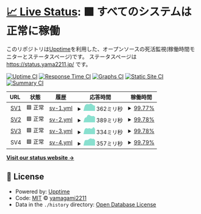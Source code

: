 # [📈 Live Status](https://yamagami2211.github.io): <!--live status--> **🟩 すべてのシステムは正常に稼働**

このリポジトリは[Upptime](https://github.com/upptime/upptime)を利用した、オープンソースの死活監視(稼働時間モニターとステータスページ)です。
ステータスページは https://status.yama2211.jp/ です。

[![Uptime CI](https://github.com/yamagami2211/site-kanshi/workflows/Uptime%20CI/badge.svg)](https://github.com/yamagami2211/site-kanshi/actions?query=workflow%3A%22Uptime+CI%22)
[![Response Time CI](https://github.com/yamagami2211/site-kanshi/workflows/Response%20Time%20CI/badge.svg)](https://github.com/yamagami2211/site-kanshi/actions?query=workflow%3A%22Response+Time+CI%22)
[![Graphs CI](https://github.com/yamagami2211/site-kanshi/workflows/Graphs%20CI/badge.svg)](https://github.com/yamagami2211/site-kanshi/actions?query=workflow%3A%22Graphs+CI%22)
[![Static Site CI](https://github.com/yamagami2211/site-kanshi/workflows/Static%20Site%20CI/badge.svg)](https://github.com/yamagami2211/site-kanshi/actions?query=workflow%3A%22Static+Site+CI%22)
[![Summary CI](https://github.com/yamagami2211/site-kanshi/workflows/Summary%20CI/badge.svg)](https://github.com/yamagami2211/site-kanshi/actions?query=workflow%3A%22Summary+CI%22)

<!--start: status pages-->
<!-- This summary is generated by Upptime (https://github.com/upptime/upptime) -->
<!-- Do not edit this manually, your changes will be overwritten -->
<!-- prettier-ignore -->
| URL | 状態 | 履歴 | 応答時間 | 稼働時間 |
| --- | ------ | ------- | ------------- | ------ |
| <img alt="" src="https://favicons.githubusercontent.com/sv01-vps.yama2211.jp" height="13"> [SV1](http://sv01-vps.yama2211.jp) | 🟩 正常 | [sv-1.yml](https://github.com/yamagami2211/site-kanshi/commits/HEAD/history/sv-1.yml) | <details><summary><img alt="応答時間グラフ" src="./graphs/sv-1/response-time-week.png" height="20"> 362ミリ秒</summary><br><a href="https://status.yama2211.jp/history/sv-1"><img alt="応答時間 383" src="https://img.shields.io/endpoint?url=https%3A%2F%2Fraw.githubusercontent.com%2Fyamagami2211%2Fsite-kanshi%2FHEAD%2Fapi%2Fsv-1%2Fresponse-time.json"></a><br><a href="https://status.yama2211.jp/history/sv-1"><img alt="24時間 応答時間 311" src="https://img.shields.io/endpoint?url=https%3A%2F%2Fraw.githubusercontent.com%2Fyamagami2211%2Fsite-kanshi%2FHEAD%2Fapi%2Fsv-1%2Fresponse-time-day.json"></a><br><a href="https://status.yama2211.jp/history/sv-1"><img alt="7日 応答時間 362" src="https://img.shields.io/endpoint?url=https%3A%2F%2Fraw.githubusercontent.com%2Fyamagami2211%2Fsite-kanshi%2FHEAD%2Fapi%2Fsv-1%2Fresponse-time-week.json"></a><br><a href="https://status.yama2211.jp/history/sv-1"><img alt="30日 応答時間 375" src="https://img.shields.io/endpoint?url=https%3A%2F%2Fraw.githubusercontent.com%2Fyamagami2211%2Fsite-kanshi%2FHEAD%2Fapi%2Fsv-1%2Fresponse-time-month.json"></a><br><a href="https://status.yama2211.jp/history/sv-1"><img alt="1年 応答時間 371" src="https://img.shields.io/endpoint?url=https%3A%2F%2Fraw.githubusercontent.com%2Fyamagami2211%2Fsite-kanshi%2FHEAD%2Fapi%2Fsv-1%2Fresponse-time-year.json"></a></details> | <details><summary><a href="https://status.yama2211.jp/history/sv-1">99.77%</a></summary><a href="https://status.yama2211.jp/history/sv-1"><img alt="稼働時間 99.94%" src="https://img.shields.io/endpoint?url=https%3A%2F%2Fraw.githubusercontent.com%2Fyamagami2211%2Fsite-kanshi%2FHEAD%2Fapi%2Fsv-1%2Fuptime.json"></a><br><a href="https://status.yama2211.jp/history/sv-1"><img alt="24時間の稼働時間 98.41%" src="https://img.shields.io/endpoint?url=https%3A%2F%2Fraw.githubusercontent.com%2Fyamagami2211%2Fsite-kanshi%2FHEAD%2Fapi%2Fsv-1%2Fuptime-day.json"></a><br><a href="https://status.yama2211.jp/history/sv-1"><img alt="7日間の稼働時間 99.77%" src="https://img.shields.io/endpoint?url=https%3A%2F%2Fraw.githubusercontent.com%2Fyamagami2211%2Fsite-kanshi%2FHEAD%2Fapi%2Fsv-1%2Fuptime-week.json"></a><br><a href="https://status.yama2211.jp/history/sv-1"><img alt="30日の稼働時間 99.95%" src="https://img.shields.io/endpoint?url=https%3A%2F%2Fraw.githubusercontent.com%2Fyamagami2211%2Fsite-kanshi%2FHEAD%2Fapi%2Fsv-1%2Fuptime-month.json"></a><br><a href="https://status.yama2211.jp/history/sv-1"><img alt="1年の稼働時間 99.95%" src="https://img.shields.io/endpoint?url=https%3A%2F%2Fraw.githubusercontent.com%2Fyamagami2211%2Fsite-kanshi%2FHEAD%2Fapi%2Fsv-1%2Fuptime-year.json"></a></details>
| <img alt="" src="https://favicons.githubusercontent.com/sv02-vps.yama2211.jp" height="13"> [SV2](http://sv02-vps.yama2211.jp) | 🟩 正常 | [sv-2.yml](https://github.com/yamagami2211/site-kanshi/commits/HEAD/history/sv-2.yml) | <details><summary><img alt="応答時間グラフ" src="./graphs/sv-2/response-time-week.png" height="20"> 389ミリ秒</summary><br><a href="https://status.yama2211.jp/history/sv-2"><img alt="応答時間 379" src="https://img.shields.io/endpoint?url=https%3A%2F%2Fraw.githubusercontent.com%2Fyamagami2211%2Fsite-kanshi%2FHEAD%2Fapi%2Fsv-2%2Fresponse-time.json"></a><br><a href="https://status.yama2211.jp/history/sv-2"><img alt="24時間 応答時間 370" src="https://img.shields.io/endpoint?url=https%3A%2F%2Fraw.githubusercontent.com%2Fyamagami2211%2Fsite-kanshi%2FHEAD%2Fapi%2Fsv-2%2Fresponse-time-day.json"></a><br><a href="https://status.yama2211.jp/history/sv-2"><img alt="7日 応答時間 389" src="https://img.shields.io/endpoint?url=https%3A%2F%2Fraw.githubusercontent.com%2Fyamagami2211%2Fsite-kanshi%2FHEAD%2Fapi%2Fsv-2%2Fresponse-time-week.json"></a><br><a href="https://status.yama2211.jp/history/sv-2"><img alt="30日 応答時間 364" src="https://img.shields.io/endpoint?url=https%3A%2F%2Fraw.githubusercontent.com%2Fyamagami2211%2Fsite-kanshi%2FHEAD%2Fapi%2Fsv-2%2Fresponse-time-month.json"></a><br><a href="https://status.yama2211.jp/history/sv-2"><img alt="1年 応答時間 368" src="https://img.shields.io/endpoint?url=https%3A%2F%2Fraw.githubusercontent.com%2Fyamagami2211%2Fsite-kanshi%2FHEAD%2Fapi%2Fsv-2%2Fresponse-time-year.json"></a></details> | <details><summary><a href="https://status.yama2211.jp/history/sv-2">99.78%</a></summary><a href="https://status.yama2211.jp/history/sv-2"><img alt="稼働時間 99.96%" src="https://img.shields.io/endpoint?url=https%3A%2F%2Fraw.githubusercontent.com%2Fyamagami2211%2Fsite-kanshi%2FHEAD%2Fapi%2Fsv-2%2Fuptime.json"></a><br><a href="https://status.yama2211.jp/history/sv-2"><img alt="24時間の稼働時間 98.45%" src="https://img.shields.io/endpoint?url=https%3A%2F%2Fraw.githubusercontent.com%2Fyamagami2211%2Fsite-kanshi%2FHEAD%2Fapi%2Fsv-2%2Fuptime-day.json"></a><br><a href="https://status.yama2211.jp/history/sv-2"><img alt="7日間の稼働時間 99.78%" src="https://img.shields.io/endpoint?url=https%3A%2F%2Fraw.githubusercontent.com%2Fyamagami2211%2Fsite-kanshi%2FHEAD%2Fapi%2Fsv-2%2Fuptime-week.json"></a><br><a href="https://status.yama2211.jp/history/sv-2"><img alt="30日の稼働時間 99.95%" src="https://img.shields.io/endpoint?url=https%3A%2F%2Fraw.githubusercontent.com%2Fyamagami2211%2Fsite-kanshi%2FHEAD%2Fapi%2Fsv-2%2Fuptime-month.json"></a><br><a href="https://status.yama2211.jp/history/sv-2"><img alt="1年の稼働時間 99.95%" src="https://img.shields.io/endpoint?url=https%3A%2F%2Fraw.githubusercontent.com%2Fyamagami2211%2Fsite-kanshi%2FHEAD%2Fapi%2Fsv-2%2Fuptime-year.json"></a></details>
| <img alt="" src="https://favicons.githubusercontent.com/sv03-vps.yama2211.jp" height="13"> [SV3](http://sv03-vps.yama2211.jp) | 🟩 正常 | [sv-3.yml](https://github.com/yamagami2211/site-kanshi/commits/HEAD/history/sv-3.yml) | <details><summary><img alt="応答時間グラフ" src="./graphs/sv-3/response-time-week.png" height="20"> 334ミリ秒</summary><br><a href="https://status.yama2211.jp/history/sv-3"><img alt="応答時間 373" src="https://img.shields.io/endpoint?url=https%3A%2F%2Fraw.githubusercontent.com%2Fyamagami2211%2Fsite-kanshi%2FHEAD%2Fapi%2Fsv-3%2Fresponse-time.json"></a><br><a href="https://status.yama2211.jp/history/sv-3"><img alt="24時間 応答時間 351" src="https://img.shields.io/endpoint?url=https%3A%2F%2Fraw.githubusercontent.com%2Fyamagami2211%2Fsite-kanshi%2FHEAD%2Fapi%2Fsv-3%2Fresponse-time-day.json"></a><br><a href="https://status.yama2211.jp/history/sv-3"><img alt="7日 応答時間 334" src="https://img.shields.io/endpoint?url=https%3A%2F%2Fraw.githubusercontent.com%2Fyamagami2211%2Fsite-kanshi%2FHEAD%2Fapi%2Fsv-3%2Fresponse-time-week.json"></a><br><a href="https://status.yama2211.jp/history/sv-3"><img alt="30日 応答時間 348" src="https://img.shields.io/endpoint?url=https%3A%2F%2Fraw.githubusercontent.com%2Fyamagami2211%2Fsite-kanshi%2FHEAD%2Fapi%2Fsv-3%2Fresponse-time-month.json"></a><br><a href="https://status.yama2211.jp/history/sv-3"><img alt="1年 応答時間 365" src="https://img.shields.io/endpoint?url=https%3A%2F%2Fraw.githubusercontent.com%2Fyamagami2211%2Fsite-kanshi%2FHEAD%2Fapi%2Fsv-3%2Fresponse-time-year.json"></a></details> | <details><summary><a href="https://status.yama2211.jp/history/sv-3">99.78%</a></summary><a href="https://status.yama2211.jp/history/sv-3"><img alt="稼働時間 99.95%" src="https://img.shields.io/endpoint?url=https%3A%2F%2Fraw.githubusercontent.com%2Fyamagami2211%2Fsite-kanshi%2FHEAD%2Fapi%2Fsv-3%2Fuptime.json"></a><br><a href="https://status.yama2211.jp/history/sv-3"><img alt="24時間の稼働時間 98.48%" src="https://img.shields.io/endpoint?url=https%3A%2F%2Fraw.githubusercontent.com%2Fyamagami2211%2Fsite-kanshi%2FHEAD%2Fapi%2Fsv-3%2Fuptime-day.json"></a><br><a href="https://status.yama2211.jp/history/sv-3"><img alt="7日間の稼働時間 99.78%" src="https://img.shields.io/endpoint?url=https%3A%2F%2Fraw.githubusercontent.com%2Fyamagami2211%2Fsite-kanshi%2FHEAD%2Fapi%2Fsv-3%2Fuptime-week.json"></a><br><a href="https://status.yama2211.jp/history/sv-3"><img alt="30日の稼働時間 99.95%" src="https://img.shields.io/endpoint?url=https%3A%2F%2Fraw.githubusercontent.com%2Fyamagami2211%2Fsite-kanshi%2FHEAD%2Fapi%2Fsv-3%2Fuptime-month.json"></a><br><a href="https://status.yama2211.jp/history/sv-3"><img alt="1年の稼働時間 99.95%" src="https://img.shields.io/endpoint?url=https%3A%2F%2Fraw.githubusercontent.com%2Fyamagami2211%2Fsite-kanshi%2FHEAD%2Fapi%2Fsv-3%2Fuptime-year.json"></a></details>
| <img alt="" src="https://favicons.githubusercontent.com/null" height="13"> SV4 | 🟩 正常 | [sv-4.yml](https://github.com/yamagami2211/site-kanshi/commits/HEAD/history/sv-4.yml) | <details><summary><img alt="応答時間グラフ" src="./graphs/sv-4/response-time-week.png" height="20"> 357ミリ秒</summary><br><a href="https://status.yama2211.jp/history/sv-4"><img alt="応答時間 347" src="https://img.shields.io/endpoint?url=https%3A%2F%2Fraw.githubusercontent.com%2Fyamagami2211%2Fsite-kanshi%2FHEAD%2Fapi%2Fsv-4%2Fresponse-time.json"></a><br><a href="https://status.yama2211.jp/history/sv-4"><img alt="24時間 応答時間 357" src="https://img.shields.io/endpoint?url=https%3A%2F%2Fraw.githubusercontent.com%2Fyamagami2211%2Fsite-kanshi%2FHEAD%2Fapi%2Fsv-4%2Fresponse-time-day.json"></a><br><a href="https://status.yama2211.jp/history/sv-4"><img alt="7日 応答時間 357" src="https://img.shields.io/endpoint?url=https%3A%2F%2Fraw.githubusercontent.com%2Fyamagami2211%2Fsite-kanshi%2FHEAD%2Fapi%2Fsv-4%2Fresponse-time-week.json"></a><br><a href="https://status.yama2211.jp/history/sv-4"><img alt="30日 応答時間 341" src="https://img.shields.io/endpoint?url=https%3A%2F%2Fraw.githubusercontent.com%2Fyamagami2211%2Fsite-kanshi%2FHEAD%2Fapi%2Fsv-4%2Fresponse-time-month.json"></a><br><a href="https://status.yama2211.jp/history/sv-4"><img alt="1年 応答時間 347" src="https://img.shields.io/endpoint?url=https%3A%2F%2Fraw.githubusercontent.com%2Fyamagami2211%2Fsite-kanshi%2FHEAD%2Fapi%2Fsv-4%2Fresponse-time-year.json"></a></details> | <details><summary><a href="https://status.yama2211.jp/history/sv-4">99.79%</a></summary><a href="https://status.yama2211.jp/history/sv-4"><img alt="稼働時間 99.99%" src="https://img.shields.io/endpoint?url=https%3A%2F%2Fraw.githubusercontent.com%2Fyamagami2211%2Fsite-kanshi%2FHEAD%2Fapi%2Fsv-4%2Fuptime.json"></a><br><a href="https://status.yama2211.jp/history/sv-4"><img alt="24時間の稼働時間 98.52%" src="https://img.shields.io/endpoint?url=https%3A%2F%2Fraw.githubusercontent.com%2Fyamagami2211%2Fsite-kanshi%2FHEAD%2Fapi%2Fsv-4%2Fuptime-day.json"></a><br><a href="https://status.yama2211.jp/history/sv-4"><img alt="7日間の稼働時間 99.79%" src="https://img.shields.io/endpoint?url=https%3A%2F%2Fraw.githubusercontent.com%2Fyamagami2211%2Fsite-kanshi%2FHEAD%2Fapi%2Fsv-4%2Fuptime-week.json"></a><br><a href="https://status.yama2211.jp/history/sv-4"><img alt="30日の稼働時間 99.95%" src="https://img.shields.io/endpoint?url=https%3A%2F%2Fraw.githubusercontent.com%2Fyamagami2211%2Fsite-kanshi%2FHEAD%2Fapi%2Fsv-4%2Fuptime-month.json"></a><br><a href="https://status.yama2211.jp/history/sv-4"><img alt="1年の稼働時間 99.99%" src="https://img.shields.io/endpoint?url=https%3A%2F%2Fraw.githubusercontent.com%2Fyamagami2211%2Fsite-kanshi%2FHEAD%2Fapi%2Fsv-4%2Fuptime-year.json"></a></details>

<!--end: status pages-->

[**Visit our status website →**](https://status.yama2211.jp/)

## 📄 License

- Powered by: [Upptime](https://github.com/upptime/upptime)
- Code: [MIT](./LICENSE) © [yamagami2211](https://yama2211.biz)
- Data in the `./history` directory: [Open Database License](https://opendatacommons.org/licenses/odbl/1-0/)
